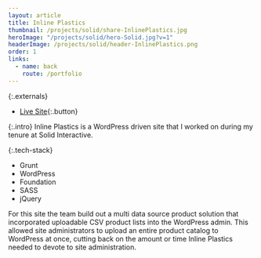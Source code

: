 ```yaml
---
layout: article
title: Inline Plastics
thumbnail: /projects/solid/share-InlinePlastics.jpg
heroImage: "/projects/solid/hero-Solid.jpg?v=1"
headerImage: /projects/solid/header-InlinePlastics.png
order: 1
links:
  - name: back
    route: /portfolio
---
```

{:.externals}
 - [Live Site](http://spitfiresmartscan.org/){:.button}

{:.intro}
Inline Plastics is a WordPress driven site that I worked on during my tenure at Solid Interactive.

{:.tech-stack}
 - Grunt
 - WordPress
 - Foundation
 - SASS
 - jQuery

For this site the team build out a multi data source product solution that incorporated uploadable CSV product lists into the WordPress admin. This allowed site administrators to upload an entire product catalog to WordPress at once, cutting back on the amount or time Inline Plastics needed to devote to site administration.
